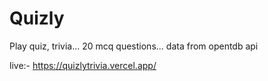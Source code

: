 # Quizly
Play quiz, trivia... 20 mcq questions... data from opentdb api

live:- https://quizlytrivia.vercel.app/
